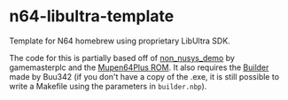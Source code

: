# n64-libultra-template
Template for N64 homebrew using proprietary LibUltra SDK.

The code for this is partially based off of [non_nusys_demo](https://github.com/gamemasterplc/non_nusys_demo) by gamemasterplc and the [Mupen64Plus ROM](https://github.com/mupen64plus/mupen64plus-rom). It also requires the [Builder](https://github.com/buu342/N64-Platform64/tree/master/Tools/Builder) made by Buu342 (if you don't have a copy of the .exe, it is still possible to write a Makefile using the parameters in `builder.nbp`).
